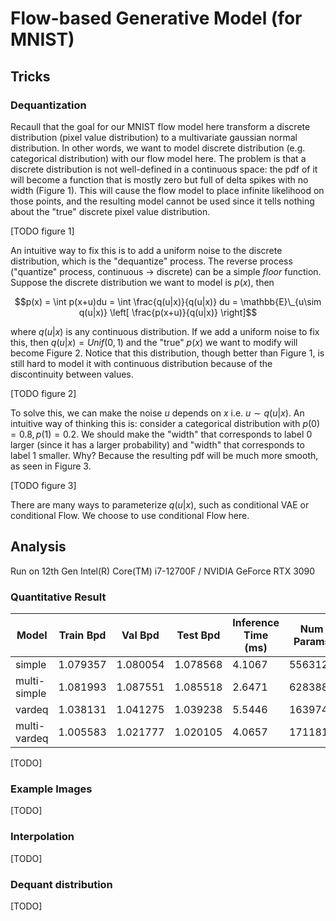 # Flow-based Generative Model (for MNIST)

## Tricks

### Dequantization

Recaull that the goal for our MNIST flow model here transform a discrete distribution (pixel value distribution) to a multivariate gaussian normal distribution. In other words, we want to model discrete distribution (e.g. categorical distribution) with our flow model here. The problem is that a discrete distribution is not well-defined in a continuous space: the pdf of it will become a function that is mostly zero but full of delta spikes with no width (Figure 1). This will cause the flow model to place infinite likelihood on those points, and the resulting model cannot be used since it tells nothing about the "true" discrete pixel value distribution.

[TODO figure 1]

An intuitive way to fix this is to add a uniform noise to the discrete distribution, which is the "dequantize" process. The reverse process ("quantize" process, continuous -> discrete) can be a simple $floor$ function. Suppose the discrete distribution we want to model is $p(x)$, then
```math
p(x) = \int p(x+u)du = \int \frac{q(u|x)}{q(u|x)} du = \mathbb{E}\_{u\sim q(u|x)} \left[ \frac{p(x+u)}{q(u|x)} \right]
```
where $q(u|x)$ is any continuous distribution. If we add a uniform noise to fix this, then $q(u|x)=Unif(0, 1)$ and the "true" $p(x)$ we want to modify will become Figure 2. Notice that this distribution, though better than Figure 1, is still hard to model it with continuous distribution because of the discontinuity between values.

[TODO figure 2]

To solve this, we can make the noise $u$ depends on $x$ i.e. $u\sim q(u|x)$. An intuitive way of thinking this is: consider a categorical distribution with $p(0)=0.8, p(1)=0.2$. We should make the "width" that corresponds to label $0$ larger (since it has a larger probability) and "width" that corresponds to label $1$ smaller. Why? Because the resulting pdf will be much more smooth, as seen in Figure 3.

[TODO figure 3]

There are many ways to parameterize $q(u|x)$, such as conditional VAE or conditional Flow. We choose to use conditional Flow here.

## Analysis

Run on 12th Gen Intel(R) Core(TM) i7-12700F / NVIDIA GeForce RTX 3090

### Quantitative Result

| Model | Train Bpd | Val Bpd | Test Bpd | Inference Time (ms) | Num Params |
| - | - | - | - | - | - |
| simple | 1.079357 | 1.080054 | 1.078568 | 4.1067 | 556312 |
| multi-simple | 1.081993 | 1.087551 | 1.085518 | 2.6471 | 628388 |
| vardeq | 1.038131 | 1.041275 | 1.039238 | 5.5446 | 1639742 |
| multi-vardeq | 1.005583 | 1.021777 | 1.020105 | 4.0657 | 1711818 |

[TODO]

### Example Images

[TODO]

### Interpolation

[TODO]

### Dequant distribution

[TODO]
